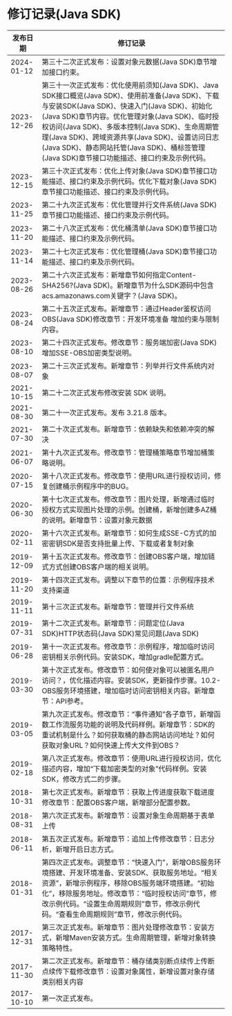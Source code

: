 # 修订记录\(Java SDK\)<a name="obs_21_2202"></a>

|**发布日期**|**修订记录**|
|--|--|
|2024-01-12|第三十二次正式发布：设置对象元数据(Java SDK)章节增加接口约束。|
|2023-12-26|第三十一次正式发布：优化使用前须知(Java SDK)、Java SDK接口概览(Java SDK)、使用前准备(Java SDK)、下载与安装SDK(Java SDK)、快速入门(Java SDK)、初始化(Java SDK)章节内容。优化管理对象(Java SDK)、临时授权访问(Java SDK)、多版本控制(Java SDK)、生命周期管理(Java SDK)、跨域资源共享(Java SDK)、设置访问日志(Java SDK)、静态网站托管(Java SDK)、桶标签管理(Java SDK)章节接口功能描述、接口约束及示例代码。|
|2023-12-15|第三十次正式发布：优化上传对象(Java SDK)章节接口功能描述、接口约束及示例代码。优化下载对象(Java SDK)章节接口功能描述、接口约束及示例代码。|
|2023-11-25|第二十九次正式发布：优化管理并行文件系统(Java SDK)章节接口功能描述、接口约束及示例代码。|
|2023-11-20|第二十八次正式发布：优化桶清单(Java SDK)章节接口功能描述、接口约束及示例代码。|
|2023-11-14|第二十七次正式发布：优化管理桶(Java SDK)章节接口功能描述、接口约束及示例代码。|
|2023-08-26|第二十六次正式发布：新增章节如何指定Content-SHA256?(Java SDK)。新增章节为什么SDK源码中包含acs.amazonaws.com关键字？(Java SDK)。|
|2023-08-24|第二十五次正式发布。新增章节：通过Header鉴权访问OBS(Java SDK)修改章节：开发环境准备 增加约束与限制内容。|
|2023-08-10|第二十四次正式发布。修改章节：服务端加密(Java SDK) 增加SSE-OBS加密类型说明。|
|2023-08-07|第二十三次正式发布。新增章节：列举并行文件系统内对象|
|2021-10-15|第二十二次正式发布修改安装 SDK 说明。|
|2021-08-30|第二十一次正式发布。发布 3.21.8 版本。|
|2021-07-30|第二十次正式发布。新增章节：依赖缺失和依赖冲突的解决|
|2021-06-07|第十九次正式发布。修改章节：管理桶策略章节增加桶策略说明。|
|2020-07-15|第十八次正式发布。修改章节：使用URL进行授权访问，修复创建桶示例程序中的BUG。|
|2020-06-30|第十七次正式发布。修改章节：图片处理，新增通过临时授权方式实现图片处理的示例。创建桶，新增创建多AZ桶的说明。新增章节：设置对象元数据|
|2020-02-11|第十六次正式发布。新增章节：如何生成SSE-C方式的加密密钥SDK是否支持批量上传、下载或者复制对象|
|2019-12-09|第十五次正式发布。修改章节：创建OBS客户端，增加链式方式创建OBS客户端的相关说明。|
|2019-11-20|第十四次正式发布。调整以下章节的位置：示例程序技术支持渠道|
|2019-11-11|第十三次正式发布。新增章节：管理并行文件系统|
|2019-07-31|第十二次正式发布。新增章节：问题定位(Java SDK)HTTP状态码(Java SDK)常见问题(Java SDK)|
|2019-06-28|第十一次正式发布。修改章节：示例程序，增加临时访问密钥相关示例代码。安装SDK，增加gradle配置方式。|
|2019-03-30|第十次正式发布。修改章节：如何使对象可以被匿名用户访问？，优化描述内容。安装SDK，更新操作步骤。10.2-OBS服务环境搭建，增加临时访问密钥相关内容。新增章节：API参考。|
|2019-03-05|第九次正式发布。修改章节：“事件通知”各子章节，新增函数工作流服务功能的说明及代码样例。新增章节：SDK的重试机制是什么？如何获取桶的静态网站访问地址？如何获取对象URL？如何快速上传大文件到OBS？|
|2019-02-18|第八次正式发布。修改章节：使用URL进行授权访问，优化描述内容，增加“下载加密类型的对象”代码样例。安装SDK，修改方式二的步骤。|
|2018-10-31|第七次正式发布。新增章节：获取上传进度获取下载进度修改章节：配置OBS客户端，新增部分配置参数。|
|2018-08-31|第六次正式发布。新增章节：设置对象生命周期基于表单上传|
|2018-06-11|第五次正式发布。新增章节：追加上传修改章节：日志分析，新增开启日志方式。|
|2018-01-31|第四次正式发布。调整章节：“快速入门”，新增OBS服务环境搭建、开发环境准备、安装SDK、获取服务地址。“相关资源”，新增示例程序，移除OBS服务端环境搭建。“初始化”，移除服务地址。修改章节：“临时授权访问”章节，修改示例代码。“设置生命周期规则”章节，修改示例代码。“查看生命周期规则”章节，修改示例代码。|
|2017-12-31|第三次正式发布。新增章节：图片处理修改章节：安装方式，新增Maven安装方式。生命周期管理，新增对象转换策略特性。|
|2017-11-30|第二次正式发布。新增章节：桶存储类别断点续传上传断点续传下载修改章节：设置对象属性，新增设置对象存储类别相关内容|
|2017-10-10|第一次正式发布。|


